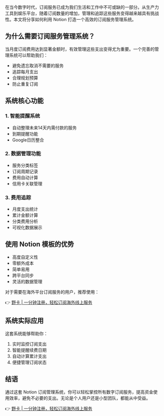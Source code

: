 在当今数字时代，订阅服务已成为我们生活和工作中不可或缺的一部分。从生产力工具到娱乐平台，随着订阅数量的增加，管理和追踪这些服务变得越来越具有挑战性。本文将分享如何利用 Notion 打造一个高效的订阅服务管理系统。

## 为什么需要订阅服务管理系统？

当月度订阅费用达到显著金额时，有效管理这些支出变得尤为重要。一个完善的管理系统可以帮助我们：
- 避免遗忘取消不需要的服务
- 追踪每月支出
- 合理规划预算
- 防止重复订阅

## 系统核心功能

### 1. 智能提醒系统
- 自动整理未来14天内需付款的服务
- 到期提醒功能
- Google日历整合

### 2. 数据管理功能
- 服务分类标签
- 订阅周期记录
- 费用自动计算
- 信用卡关联管理

### 3. 费用追踪
- 月度支出统计
- 累计金额计算
- 分类费用分析
- 可视化数据展示

## 使用 Notion 模板的优势

- 高度自定义性
- 零额外成本
- 简单易用
- 跨平台同步
- 灵活的数据管理

对于需要在海外平台订阅服务的用户，推荐使用：

👉 [野卡 | 一分钟注册，轻松订阅海外线上服务](https://bit.ly/bewildcard)

## 系统实际应用

这套系统能够帮助你：
1. 实时监控订阅支出
2. 智能提醒续费日期
3. 自动计算累计支出
4. 便捷管理订阅状态

## 结语

通过这套 Notion 订阅管理系统，你可以轻松掌控所有数字订阅服务，提高资金使用效率，避免不必要的支出。无论是个人用户还是小型团队，都能从中受益。

👉 [野卡 | 一分钟注册，轻松订阅海外线上服务](https://bit.ly/bewildcard)